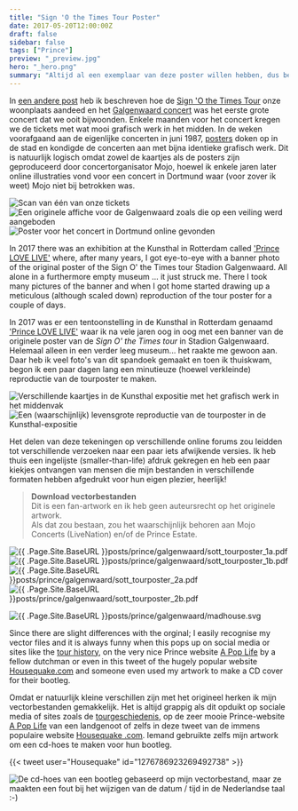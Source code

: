 ```yaml
---
title: "Sign 'O the Times Tour Poster"
date: 2017-05-20T12:00:00Z
draft: false
sidebar: false
tags: ["Prince"]
preview: "_preview.jpg"
hero: "_hero.png"
summary: "Altijd al een exemplaar van deze poster willen hebben, dus besloot ik hem te tekenen en online te publiceren zodat meer mensen ervan konden genieten."
---
```


In [een andere post](../sign-o-the-times) heb ik beschreven hoe de [Sign 'O the Times Tour](http://princevault.com/index.php?title=Sign_O%27_The_Times_Tour) onze woonplaats aandeed en het [Galgenwaard concert](http://princevault.com/index.php?title=20_June_1987) was het eerste grote concert dat we ooit bijwoonden.
Enkele maanden voor het concert kregen we de tickets met wat mooi grafisch werk in het midden.
In de weken voorafgaand aan de eigenlijke concerten in juni 1987, [posters](https://www.veilingagenda.nl/product/prince-sign-of-the-time-original-concert-poster-holland-origineel-eerste-print-poster-1987-1987/) doken op in de stad en kondigde de concerten aan met bijna identieke grafisch werk.
Dit is natuurlijk logisch omdat zowel de kaartjes als de posters zijn geproduceerd door concertorganisator Mojo, hoewel ik enkele jaren later online illustraties vond voor een concert in Dortmund waar (voor zover ik weet) Mojo niet bij betrokken was.

![Scan van één van onze tickets](../sign-o-the-times/ticket.jpg)
![Een originele affiche voor de Galgenwaard zoals die op een veiling werd aangeboden](veiling.jpg)
![Poster voor het concert in Dortmund online gevonden](dortmund.jpg)

In 2017 there was an exhibition at the Kunsthal in Rotterdam called ['Prince LOVE LIVE'](https://www.kunsthal.nl/nl/plan-je-bezoek/tentoonstellingen/prince/) where, after many years, I got eye-to-eye with a banner photo of the original poster of the Sign O' the Times tour Stadion Galgenwaard. 
All alone in a furthermore empty museum ... it just struck me. There I took many pictures of the banner and when I got home started drawing up a meticulous (although scaled down) reproduction of the tour poster for a couple of days.

In 2017 was er een tentoonstelling in de Kunsthal in Rotterdam genaamd ['Prince LOVE LIVE'](https://www.kunsthal.nl/nl/plan-je-bezoek/tentoonstellingen/prince/) waar ik na vele jaren oog in oog met een banner van de originele poster van de _Sign O' the Times tour_ in Stadion Galgenwaard.
Helemaal alleen in een verder leeg museum... het raakte me gewoon aan.
Daar heb ik veel foto's van dit spandoek gemaakt en toen ik thuiskwam, begon ik een paar dagen lang een minutieuze (hoewel verkleinde) reproductie van de tourposter te maken.

![Verschillende kaartjes in de Kunsthal expositie met het grafisch werk in het middenvak](kunsthal-01.jpg)
![Een (waarschijnlijk) levensgrote reproductie van de tourposter in de Kunsthal-expositie](kunsthal-02.jpg)

Het delen van deze tekeningen op verschillende online forums zou leidden tot verschillende verzoeken naar een paar iets afwijkende versies.
Ik heb thuis een ingelijste (smaller-than-life) afdruk gekregen en heb een paar kiekjes ontvangen van mensen die mijn bestanden in verschillende formaten hebben afgedrukt voor hun eigen plezier, heerlijk!

> **Download vectorbestanden**  
> Dit is een fan-artwork en ik heb geen auteursrecht op het originele artwork.  
> Als dat zou bestaan, zou het waarschijnlijk behoren aan Mojo Concerts (LiveNation) en/of de Prince Estate.

![{{ .Page.Site.BaseURL }}posts/prince/galgenwaard/sott_tourposter_1a.pdf](sott_tourposter_1a.jpg)
![{{ .Page.Site.BaseURL }}posts/prince/galgenwaard/sott_tourposter_1b.pdf](sott_tourposter_1b.jpg)
![{{ .Page.Site.BaseURL }}posts/prince/galgenwaard/sott_tourposter_2a.pdf](sott_tourposter_2a.jpg)
![{{ .Page.Site.BaseURL }}posts/prince/galgenwaard/sott_tourposter_2b.pdf](sott_tourposter_2b.jpg)

![{{ .Page.Site.BaseURL }}posts/prince/galgenwaard/madhouse.svg](madhouse.svg)

Since there are slight differences with the orginal; I easily recognise my vector files and it is always funny when this pops up on social media or sites like the [tour history](https://goldiesparade.co.uk/prince-tours/sign-o-the-times-tour/), on the very nice Prince website [A Pop Life](https://apoplife.nl/concert/prince-21-06-1987/) by a fellow dutchman or even in this tweet of the hugely popular website [Housequake.com](https://www.housequake.com/) and someone even used my artwork to make a CD cover for their bootleg.

Omdat er natuurlijk kleine verschillen zijn met het origineel herken ik mijn vectorbestanden gemakkelijk.
Het is altijd grappig als dit opduikt op sociale media of sites zoals de [tourgeschiedenis](https://goldiesparade.co.uk/prince-tours/sign-o-the-times-tour/), op de zeer mooie Prince-website [A Pop Life](https://apoplife.nl/concert/prince-21-06-1987/) van een landgenoot of zelfs in deze tweet van de immens populaire website [Housequake .com](https://www.housequake.com/).
Iemand gebruikte zelfs mijn artwork om een cd-hoes te maken voor hun bootleg.

{{< tweet user="Housequake" id="1276786923269492738" >}} 

![De cd-hoes van een bootleg gebaseerd op mijn vectorbestand, maar ze maakten een fout bij het wijzigen van de datum / tijd in de Nederlandse taal :-)](bootleg.jpg)